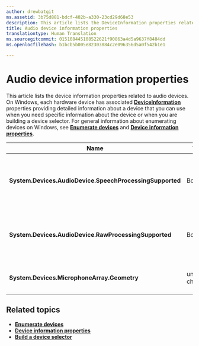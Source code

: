 ```yaml
---
author: drewbatgit
ms.assetid: 3b75d881-bdcf-402b-a330-23cd29d68e53
description: This article lists the DeviceInformation properties related to audio devices
title: Audio device information properties
translationtype: Human Translation
ms.sourcegitcommit: 015108445108522621f90863a4d5a9637f8484dd
ms.openlocfilehash: b1bcb5b005e82303884c2e096356d5a0f542b1e1

---
```


# Audio device information properties

This article lists the device information properties related to audio devices. On Windows, each hardware device has associated [**DeviceInformation**](https://msdn.microsoft.com/library/windows/apps/BR225393) properties providing detailed information about a device that you can use when you need specific information about the device or when you are building a device selector. For general information about enumerating devices on Windows, see [**Enumerate devices**](../devices-sensors/enumerate-devices.md) and [**Device information properties**](../devices-sensors/device-information-properties.md).


|Name|Type|Description|
|------------------------------------------------------------|------------|------------------------------------------------------|
|**System.Devices.AudioDevice.SpeechProcessingSupported**|Boolean|Indicates whether the audio device supports speech processing.|
|**System.Devices.AudioDevice.RawProcessingSupported**|Boolean|Indicates whether the audio device supports raw processing.|
|**System.Devices.MicrophoneArray.Geometry**|unsigned char[]|Geometry data for a microphone array.|
## Related topics

* [**Enumerate devices**](../devices-sensors/enumerate-devices.md)
* [**Device information properties**](../devices-sensors/device-information-properties.md)
* [**Build a device selector**](../devices-sensors/build-a-device-selector.md)







<!--HONumber=Jul16_HO3-->


